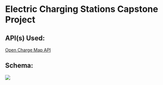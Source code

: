 # Electric Charging Stations Capstone Project
## API(s) Used:
[Open Charge Map API](https://openchargemap.org/site/develop/api?ref=apilist.fun)

## Schema:
![](Downloads/DatabaseDiagram-8.jpeg)
